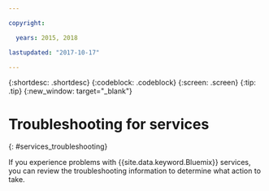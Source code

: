 ```yaml
---

copyright:

  years: 2015, 2018

lastupdated: "2017-10-17"  

---
```


{:shortdesc: .shortdesc}
{:codeblock: .codeblock}
{:screen: .screen}
{:tip: .tip}
{:new_window: target="_blank"}

# Troubleshooting for services
{: #services_troubleshooting}

If you experience problems with {{site.data.keyword.Bluemix}} services, you can review the troubleshooting information to determine what action to take.
